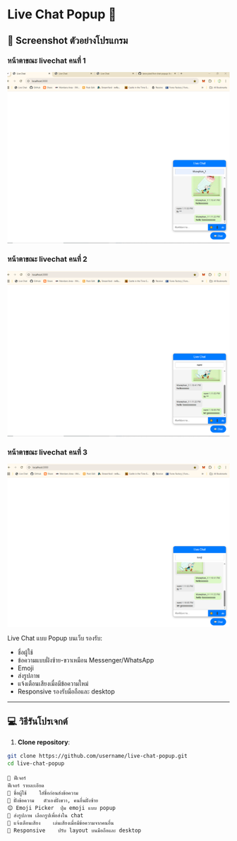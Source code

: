 # Live Chat Popup 💬

## 📸 Screenshot ตัวอย่างโปรแกรม

### หน้าตาขณะ livechat คนที่ 1
![หน้าแรกโปรแกรม](Screenshot1.png)

### หน้าตาขณะ livechat คนที่ 2
![แบ่งสี](Screenshot2.png)

### หน้าตาขณะ livechat คนที่ 3
![แยกสีดูสะดวก](Screenshot3.png)


Live Chat แบบ Popup บนเว็บ รองรับ:  

- ชื่อผู้ใช้  
- ข้อความแบบฝั่งซ้าย-ขวาเหมือน Messenger/WhatsApp  
- Emoji  
- ส่งรูปภาพ  
- แจ้งเตือนเสียงเมื่อมีข้อความใหม่  
- Responsive รองรับมือถือและ desktop  

---

## 💻 วิธีรันโปรเจกต์

1. **Clone repository**:

```bash
git clone https://github.com/username/live-chat-popup.git
cd live-chat-popup

🎨 ฟีเจอร์
ฟีเจอร์	รายละเอียด
📝 ชื่อผู้ใช้	ใส่ชื่อก่อนส่งข้อความ
💬 ฝั่งข้อความ	ตัวเองฝั่งขวา, คนอื่นฝั่งซ้าย
😊 Emoji Picker	ปุ่ม emoji แบบ popup
📎 ส่งรูปภาพ	เลือกรูปเพื่อส่งใน chat
🔔 แจ้งเตือนเสียง	เล่นเสียงเมื่อมีข้อความจากคนอื่น
📱 Responsive	ปรับ layout บนมือถือและ desktop

